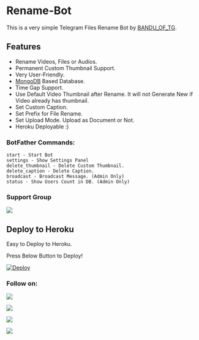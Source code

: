# Rename-Bot
This is a very simple Telegram Files Rename Bot by [BANDU_OF_TG](https://t.me/BANDU_OF_TG).

## Features
- Rename Videos, Files or Audios.
- Permanent Custom Thumbnail Support.
- Very User-Friendly.
- [MongoDB](https://mongodb.com) Based Database.
- Time Gap Support.
- Use Default Video Thumbnail after Rename. It will not Generate New if Video already has thumbnail.
- Set Custom Caption.
- Set Prefix for File Rename.
- Set Upload Mode. Upload as Document or Not.
- Heroku Deployable :)

### BotFather Commands:
```
start - Start Bot
settings - Show Settings Panel
delete_thumbnail - Delete Custom Thumbnail.
delete_caption - Delete Caption.
broadcast - Broadcast Message. (Admin Only)
status - Show Users Count in DB. (Admin Only)
```

### Support Group
<a href="https://t.me/BANDU_BOTZ1"><img src="https://img.shields.io/badge/Telegram-Join%20Telegram%20Group-blue.svg?logo=telegram"></a>

## Deploy to Heroku
Easy to Deploy to Heroku.




Press Below Button to Deploy!

[![Deploy](https://www.herokucdn.com/deploy/button.svg)](https://heroku.com/deploy?template=https://github.com/jithin123455/Rename-Bot)

### Follow on:
<p align="left">
<a href="https://github.com/jithin123455"><img src="https://img.shields.io/badge/GitHub-Follow%20on%20GitHub-inactive.svg?logo=github"></a>
</p>
<p align="left">
<a href="https://t.me/BANDU_OF_TG"><img src="https://img.shields.io/badge/Twitter-Follow%20on%20Twitter-informational.svg?logo=twitter"></a>
</p>
<p align="left">
<a href="https://t.me/KALYANIV1"><img src="https://img.shields.io/badge/Facebook-Follow%20on%20Facebook-blue.svg?logo=facebook"></a>
</p>
<p align="left">
<a href="https://t.me/CODXMODS"><img src="https://img.shields.io/badge/Instagram-Follow%20on%20Instagram-important.svg?logo=instagram"></a>
</p>
